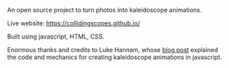 An open source project to turn photos into kaleidoscope animations.

Live website: https://collidingscopes.github.io/

Built using javascript, HTML, CSS.

Enormous thanks and credits to Luke Hannam, whose <a href="https://www.pepperoni.blog/canvas-kaleidoscope/" target="_blank" rel="noopener">blog post</a> explained the code and mechanics for creating kaleidoscope animations in javascript.